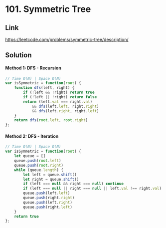 # 101. Symmetric Tree

## Link
https://leetcode.com/problems/symmetric-tree/description/

## Solution
#### Method 1: DFS - Recursion
```javascript
// Time O(N) | Space O(N)
var isSymmetric = function(root) {
    function dfs(left, right) {
        if (!left && !right) return true
        if (!left || !right) return false
        return (left.val === right.val)
            && dfs(left.left, right.right)
            && dfs(left.right, right.left)
    }
    return dfs(root.left, root.right)
};
```
#### Method 2: DFS - Iteration
```javascript
// Time O(N) | Space O(N)
var isSymmetric = function(root) {
    let queue = []
    queue.push(root.left)
    queue.push(root.right)
    while (queue.length) {
        let left = queue.shift()
        let right = queue.shift()
        if (left === null && right === null) continue
        if (left === null || right === null || left.val !== right.val) return false
        queue.push(left.left)
        queue.push(right.right)
        queue.push(left.right)
        queue.push(right.left)
    }
    return true
};
```
